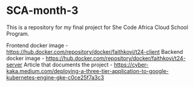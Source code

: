 
# SCA-month-3
This is a repository for my final project for She Code Africa Cloud School Program.

Frontend docker image  - https://hub.docker.com/repository/docker/faithkovi/t24-client
Backend docker image -  https://hub.docker.com/repository/docker/faithkovi/t24-server
Article that documents the project - https://cyber-kaka.medium.com/deploying-a-three-tier-application-to-google-kubernetes-engine-gke-c0ce25f7a3c3

